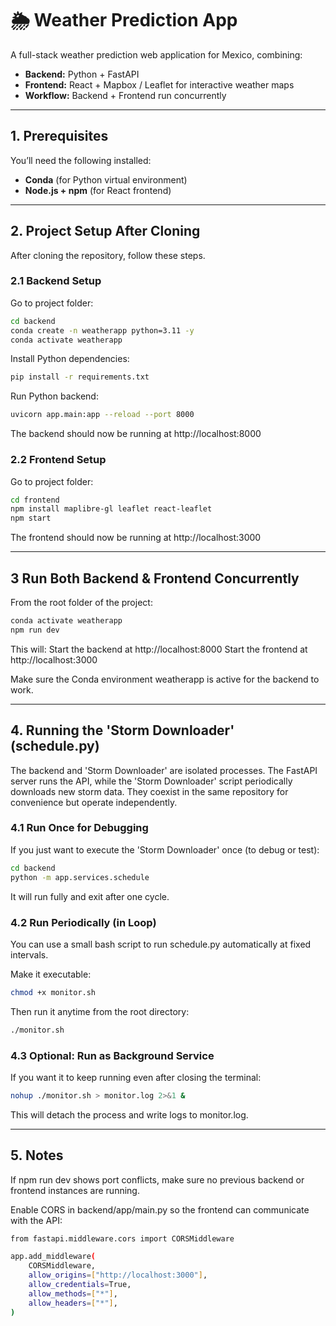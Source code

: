 # 🌦️ Weather Prediction App

A full-stack weather prediction web application for Mexico, combining:

- **Backend:** Python + FastAPI
- **Frontend:** React + Mapbox / Leaflet for interactive weather maps
- **Workflow:** Backend + Frontend run concurrently

---

## 1. Prerequisites

You’ll need the following installed:

- **Conda** (for Python virtual environment)  
- **Node.js + npm** (for React frontend)

---

## 2. Project Setup After Cloning

After cloning the repository, follow these steps.

### 2.1 Backend Setup
Go to project folder:
```bash
cd backend
conda create -n weatherapp python=3.11 -y
conda activate weatherapp
```

Install Python dependencies:
```bash
pip install -r requirements.txt
```

Run Python backend:
```bash
uvicorn app.main:app --reload --port 8000
```

The backend should now be running at http://localhost:8000

### 2.2 Frontend Setup
Go to project folder:
```bash
cd frontend
npm install maplibre-gl leaflet react-leaflet
npm start
```
The frontend should now be running at http://localhost:3000

---

## 3 Run Both Backend & Frontend Concurrently
From the root folder of the project:

```bash
conda activate weatherapp
npm run dev
```

This will:
Start the backend at http://localhost:8000
Start the frontend at http://localhost:3000

Make sure the Conda environment weatherapp is active for the backend to work.

---

## 4. Running the 'Storm Downloader' (schedule.py)
The backend and 'Storm Downloader' are isolated processes. The FastAPI server runs the API, while the 'Storm Downloader' script periodically downloads new storm data.
They coexist in the same repository for convenience but operate independently.

### 4.1 Run Once for Debugging
If you just want to execute the 'Storm Downloader' once (to debug or test):
```bash
cd backend
python -m app.services.schedule
```
It will run fully and exit after one cycle.

### 4.2 Run Periodically (in Loop)
You can use a small bash script to run schedule.py automatically at fixed intervals.

Make it executable:
```bash
chmod +x monitor.sh
```

Then run it anytime from the root directory:
```bash
./monitor.sh
```

### 4.3 Optional: Run as Background Service
If you want it to keep running even after closing the terminal:
```bash
nohup ./monitor.sh > monitor.log 2>&1 &
```
This will detach the process and write logs to monitor.log.

---

## 5. Notes
If npm run dev shows port conflicts, make sure no previous backend or frontend instances are running.

Enable CORS in backend/app/main.py so the frontend can communicate with the API:

```bash
from fastapi.middleware.cors import CORSMiddleware

app.add_middleware(
    CORSMiddleware,
    allow_origins=["http://localhost:3000"],
    allow_credentials=True,
    allow_methods=["*"],
    allow_headers=["*"],
)
```
